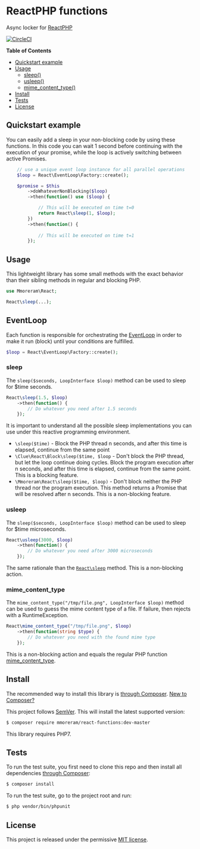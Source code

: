 # ReactPHP functions

Async locker for [ReactPHP](https://reactphp.org/)

[![CircleCI](https://circleci.com/gh/mmoreram/reactphp-functions.svg?style=svg)](https://circleci.com/gh/mmoreram/reactphp-functions)

**Table of Contents**
- [Quickstart example](#quickstart-example)
- [Usage](#usage)
    - [sleep()](#sleep)
    - [usleep()](#usleep)
    - [mime_content_type()](#mime_content_type)
- [Install](#install)
- [Tests](#tests)
- [License](#license)
    
## Quickstart example

You can easily add a sleep in your non-blocking code by using these functions.
In this code you can wait 1 second before continuing with the execution of your
promise, while the loop is actively switching between active Promises.

```php
    // use a unique event loop instance for all parallel operations
    $loop = React\EventLoop\Factory::create();

    $promise = $this
        ->doWhateverNonBlocking($loop)
        ->then(function() use ($loop) {

            // This will be executed on time t=0
            return React\sleep(1, $loop);
        })
        ->then(function() {
            
            // This will be executed on time t=1
        });
```

## Usage

This lightweight library has some small methods with the exact behavior than
their sibling methods in regular and blocking PHP.

```php
use Mmoreram\React;

React\sleep(...);
```

## EventLoop

Each function is responsible for orchestrating the [EventLoop](https://github.com/reactphp/event-loop#usage)
in order to make it run (block) until your conditions are fulfilled.

```php
$loop = React\EventLoop\Factory::create();
```

### sleep

The `sleep($seconds, LoopInterface $loop)` method can be used to sleep for
$time seconds.

```php
React\sleep(1.5, $loop)
    ->then(function() {
        // Do whatever you need after 1.5 seconds
    });
```

It is important to understand all the possible sleep implementations you can use
under this reactive programming environment.

- `\sleep($time)` - Block the PHP thread n seconds, and after this time is
elapsed, continue from the same point
- `\Clue\React\Block\sleep($time, $loop` - Don't block the PHP thread, but let
the loop continue doing cycles. Block the program execution after n seconds, and
after this time is elapsed, continue from the same point. This is a blocking
feature.
- `\Mmoreram\React\sleep($time, $loop)` - Don't block neither the PHP thread nor
the program execution. This method returns a Promise that will be resolved after
n seconds. This is a non-blocking feature.

### usleep

The `sleep($seconds, LoopInterface $loop)` method can be used to sleep for
$time microseconds.

```php
React\usleep(3000, $loop)
    ->then(function() {
        // Do whatever you need after 3000 microseconds
    });
```

The same rationale than the [`React\sleep`](#sleep) method. This is a
non-blocking action.

### mime_content_type

The `mime_content_type("/tmp/file.png", LoopInterface $loop)` method can be used
to guess the mime content type of a file. If failure, then rejects with a
RuntimeException.

```php
React\mime_content_type("/tmp/file.png", $loop)
    ->then(function(string $type) {
        // Do whatever you need with the found mime type
    });
```

This is a non-blocking action and equals the regular PHP function
[mime_content_type](https://www.php.net/manual/en/function.mime-content-type.php).

## Install

The recommended way to install this library is [through Composer](https://getcomposer.org).
[New to Composer?](https://getcomposer.org/doc/00-intro.md)

This project follows [SemVer](https://semver.org/).
This will install the latest supported version:

```bash
$ composer require mmoreram/react-functions:dev-master
```

This library requires PHP7.

## Tests

To run the test suite, you first need to clone this repo and then install all
dependencies [through Composer](https://getcomposer.org):

```bash
$ composer install
```

To run the test suite, go to the project root and run:

```bash
$ php vendor/bin/phpunit
```

## License

This project is released under the permissive [MIT license](LICENSE).